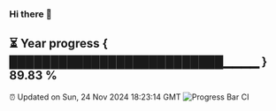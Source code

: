 ### Hi there 👋
⏳ Year progress { ██████████████████████████▁▁▁▁ } 89.83 %
---
⏰ Updated on Sun, 24 Nov 2024 18:23:14 GMT
![Progress Bar CI](https://github.com/liununu/liununu/workflows/Progress%20Bar%20CI/badge.svg)
